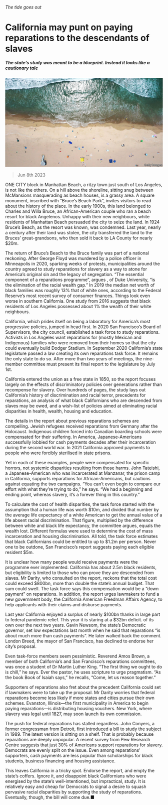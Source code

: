 ###### The tide goes out

# California may punt on paying reparations to the descendants of slaves 

##### The state’s study was meant to be a blueprint. Instead it looks like a cautionary tale 

![image](images/20230610_USP001.jpg) 

> Jun 8th 2023 

ONE CITY block in Manhattan Beach, a ritzy town just south of Los Angeles, is not like the others. On a hill above the shoreline, sitting snug between McMansions masquerading as beach houses, is a grassy area. A square monument, inscribed with “Bruce’s Beach Park”, invites visitors to read about the history of the place. In the early 1900s, this land belonged to Charles and Willa Bruce, an African-American couple who ran a beach resort for black Angelenos. Unhappy with their new neighbours, white residents of Manhattan Beach persuaded the city to seize the land. In 1924 Bruce’s Beach, as the resort was known, was condemned. Last year, nearly a century after their land was stolen, the city transferred the land to the Bruces’ great-grandsons, who then sold it back to LA County for nearly $20m.

The return of Bruce’s Beach to the Bruce family was part of a national reckoning. After George Floyd was murdered by a police officer in Minneapolis in 2020, sparking weeks of protests, municipalities around the country agreed to study reparations for slavery as a way to atone for America’s original sin and the legacy of segregation. “The essential component of a reparations programme”, argues , of Duke University, “is the elimination of the racial wealth gap.” In 2019 the median net worth of black families was roughly 13% that of white ones, according to the Federal Reserve’s most recent survey of consumer finances. Things look even worse in southern California. One study from 2016 suggests that black residents of Los Angeles possessed about 1% the wealth of their white neighbours. 

California, which prides itself on being a laboratory for America’s most progressive policies, jumped in head first. In 2020 San Francisco’s Board of Supervisors, the city council, established a task force to study reparations. Activists in Los Angeles want reparations for (mostly Mexican and Indigenous) families who were removed from their homes so that the city could eventually build Dodger Stadium. In September 2020 California’s state legislature passed a law creating its own reparations task force. It remains the only state to do so. After more than two years of meetings, the nine-member committee must present its final report to the legislature by July 1st. 

California entered the union as a free state in 1850, so the report focuses largely on the effects of discriminatory policies over generations rather than recompense for slavery. Over hundreds of pages, the study lays out California’s history of discrimination and racial terror, precedents for reparations, an analysis of what black Californians who are descended from slaves may be owed, and a wish-list of policies aimed at eliminating racial disparities in health, wealth, housing and education. 

The details in the report about previous reparations schemes are compelling. Jewish refugees received reparations from Germany after the Holocaust. Indigenous children forced into Canadian boarding schools were compensated for their suffering. In America, Japanese-Americans successfully lobbied for cash payments decades after their incarceration during the second world war. In 2021 California approved payments to people who were forcibly sterilised in state prisons. 

Yet in each of these examples, people were compensated for specific horrors, not systemic disparities resulting from those harms. John Tateishi, a Japanese-American who was incarcerated at Manzanar, the prison camp in California, supports reparations for African-Americans, but cautions against equating the two campaigns. “You can’t even begin to compare our effort with what they’re trying to do,” he says. “We had a beginning and ending point, whereas slavery, it’s a forever thing in this country.”

To calculate the cost of health disparities, the task force started with the assumption that a human life was worth $10m, and divided that number by the average life expectancy of a white American to get the annual value of a life absent racial discrimination. That figure, multiplied by the difference between white and black life expectancy, the committee argues, equals the wealth lost. Different formulas were used to determine the cost of mass incarceration and housing discrimination. All told, the task force estimates that black Californians could be entitled to up to $1.2m per person. Never one to be outdone, San Francisco’s report suggests paying each eligible resident $5m. 

It is unclear how many people would receive payments were the programme ever implemented. California has about 2.5m black residents, but eligibility is limited to those who can prove they are descended from slaves. Mr Darity, who consulted on the report, reckons that the total cost could exceed $800bn, more than double the state’s annual budget. That sum could swell. The task force says this compensation would be a “down payment” on reparations. In addition, the report urges lawmakers to fund a new government body, the California American Freedman Affairs Agency, to help applicants with their claims and disburse payments.

Last year California enjoyed a surplus of nearly $100bn thanks in large part to federal pandemic relief. This year it is staring at a $32bn deficit.  of its own over the next two years. Gavin Newsom, the state’s Democratic governor, set low expectations last month when he said that reparations “is about much more than cash payments”. He later walked back the comment. London Breed, the mayor of San Francisco, has declined to endorse her city’s proposal. 

Even task-force members seem pessimistic. Reverend Amos Brown, a member of both California’s and San Francisco’s reparations committees, was once a student of Dr Martin Luther King. “The first thing we ought to do is chill,” he says. Ever the pastor, he uses scripture to urge pragmatism. “As the book Book of Isaiah says,” he recalls, “Come, let us reason together.”

Supporters of reparations also fret about the precedent California could set if lawmakers were to take up the proposal. Mr Darity worries that federal reparations become less likely if more states and cities pursue their own schemes. Evanston, Illinois—the first municipality in America to begin paying reparations—is distributing housing vouchers. New York, where slavery was legal until 1827, may soon launch its own commission.

The push for federal reparations has stalled regardless. John Conyers, a former congressman from Detroit, first introduced a bill to study the subject in 1989. The latest version is sitting on a shelf. That is probably because reparations are deeply unpopular. A recent survey from Pew Research Centre suggests that just 30% of Americans support reparations for slavery. Democrats are evenly split on the issue. Even among reparations’ supporters, cash payments are less popular than scholarships for black students, business financing and housing assistance. 

This leaves California in a tricky spot. Endorse the report, and empty the state’s coffers. Ignore it, and disappoint black Californians who were energised by the state’s well-intentioned, but impractical, study. It is relatively easy and cheap for Democrats to signal a desire to squash pervasive racial disparities by supporting the study of reparations. Eventually, though, the bill will come due.■


